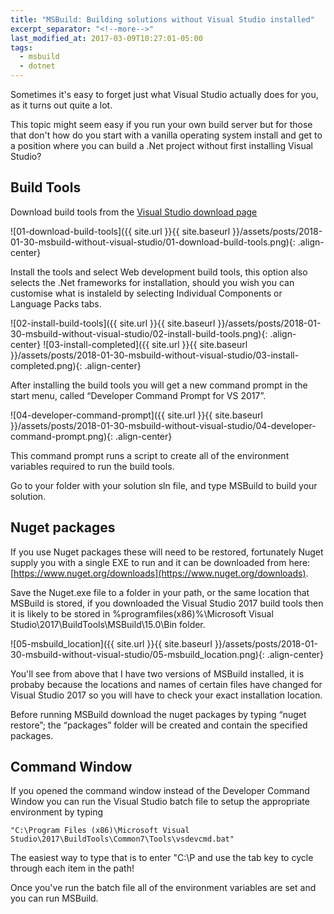 ```yaml
---
title: "MSBuild: Building solutions without Visual Studio installed"
excerpt_separator: "<!--more-->"
last_modified_at: 2017-03-09T10:27:01-05:00
tags: 
  - msbuild
  - dotnet
---
```


Sometimes it's easy to forget just what Visual Studio actually does for you, as it turns out quite a lot.

This topic might seem easy if you run your own build server but for those that don't how do you start with a vanilla operating system install and get to a position where you can build a .Net project without first installing Visual Studio?

<!--more-->

## Build Tools
Download build tools from the [Visual Studio download page](https://www.visualstudio.com/downloads/)

![01-download-build-tools]({{ site.url }}{{ site.baseurl }}/assets/posts/2018-01-30-msbuild-without-visual-studio/01-download-build-tools.png){: .align-center}

Install the tools and select Web development build tools, this option also selects the .Net frameworks for installation, should you wish you can customise what is instaleld by selecting Individual Components or Language Packs tabs.

![02-install-build-tools]({{ site.url }}{{ site.baseurl }}/assets/posts/2018-01-30-msbuild-without-visual-studio/02-install-build-tools.png){: .align-center}
![03-install-completed]({{ site.url }}{{ site.baseurl }}/assets/posts/2018-01-30-msbuild-without-visual-studio/03-install-completed.png){: .align-center}

After installing the build tools you will get a new command prompt in the start menu, called “Developer Command Prompt for VS 2017”. 

![04-developer-command-prompt]({{ site.url }}{{ site.baseurl }}/assets/posts/2018-01-30-msbuild-without-visual-studio/04-developer-command-prompt.png){: .align-center}

This command prompt runs a script to create all of the environment variables required to run the build tools.

Go to your folder with your solution sln file, and type MSBuild to build your solution.

## Nuget packages
If you use Nuget packages these will need to be restored, fortunately Nuget supply you with a single EXE to run and it can be downloaded from here: [https://www.nuget.org/downloads](https://www.nuget.org/downloads).

Save the Nuget.exe file to a folder in your path, or the same location that MSBuild is stored, if you downloaded the Visual Studio 2017 build tools then it is likely to be stored in %programfiles(x86)%\Microsoft Visual Studio\2017\BuildTools\MSBuild\15.0\Bin folder.

![05-msbuild_location]({{ site.url }}{{ site.baseurl }}/assets/posts/2018-01-30-msbuild-without-visual-studio/05-msbuild_location.png){: .align-center}

You'll see from above that I have two versions of MSBuild installed, it is probaby because the locations and names of certain files have changed for Visual Studio 2017 so you will have to check your exact installation location. 

Before running MSBuild download the nuget packages by typing “nuget restore”; the “packages” folder will be created and contain the specified packages.

## Command Window
If you opened the command window instead of the Developer Command Window you can run the Visual Studio batch file to setup the appropriate environment by typing

```
"C:\Program Files (x86)\Microsoft Visual Studio\2017\BuildTools\Common7\Tools\vsdevcmd.bat"
```

The easiest way to type that is to enter "C:\P and use the tab key to cycle through each item in the path!

Once you've run the batch file all of the environment variables are set and you can run MSBuild.
